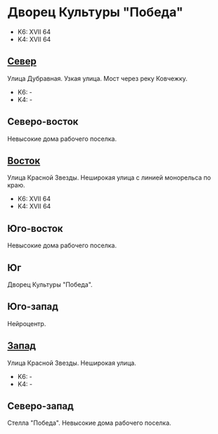 # Дворец Культуры "Победа"

* K6:   XVII
        64
* K4:   XVII
        64

## [Север](./10365075.md)

Улица Дубравная.
Узкая улица.
Мост через реку Ковчежку.

* K6:   -
* K4:   -

## Северо-восток

Невысокие дома рабочего поселка.

## [Восток](./10370077.md)

Улица Красной Звезды.
Неширокая улица с линией монорельса по краю.

* K6:   XVII
        64
* K4:   XVII
        64

## Юго-восток

Невысокие дома рабочего поселка.

## Юг

Дворец Культуры "Победа".

## Юго-запад

Нейроцентр.

## [Запад](./10360077.md)

Улица Красной Звезды.
Неширокая улица.

* K6:   -
* K4:   -

## Северо-запад

Стелла "Победа".
Невысокие дома рабочего поселка.
